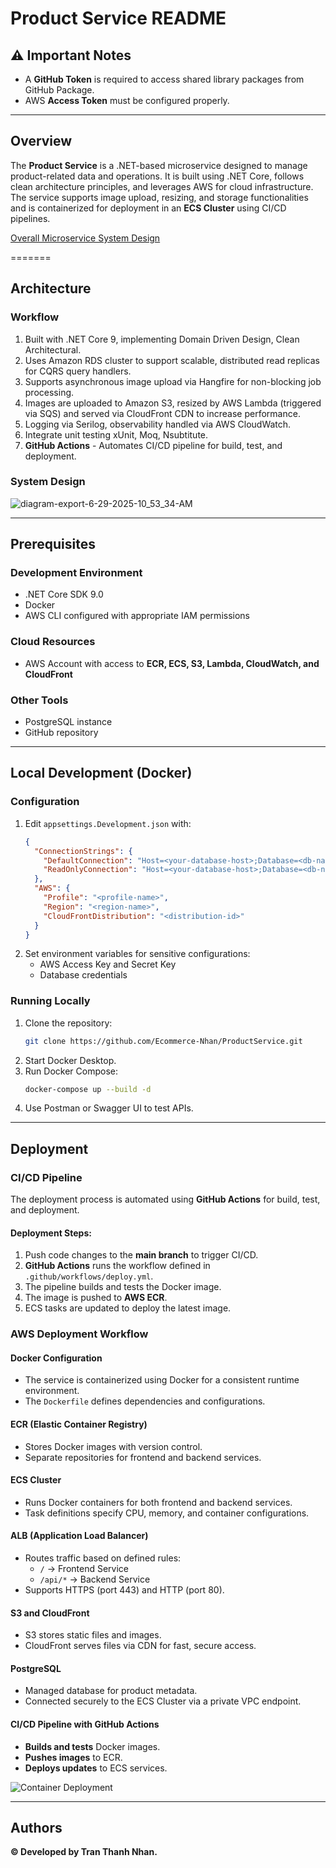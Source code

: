 # Product Service README

## ⚠️ Important Notes
- A **GitHub Token** is required to access shared library packages from GitHub Package.
- AWS **Access Token** must be configured properly.

---

## Overview

The **Product Service** is a .NET-based microservice designed to manage product-related data and operations. It is built using .NET Core, follows clean architecture principles, and leverages AWS for cloud infrastructure. The service supports image upload, resizing, and storage functionalities and is containerized for deployment in an **ECS Cluster** using CI/CD pipelines.

[Overall Microservice System Design](https://app.eraser.io/workspace/ZuxJp0sPbJ4zaCz4Pmvn?origin=share)

=======

## Architecture

### Workflow
1.	Built with .NET Core 9, implementing Domain Driven Design, Clean Architectural.
2.	Uses Amazon RDS cluster to support scalable, distributed read replicas for CQRS query handlers.
3.	Supports asynchronous image upload via Hangfire for non-blocking job processing.
4.	Images are uploaded to Amazon S3, resized by AWS Lambda (triggered via SQS)
and served via CloudFront CDN to increase performance.
5.	Logging via Serilog, observability handled via AWS CloudWatch.
6.	Integrate unit testing xUnit, Moq, Nsubtitute.
7.	**GitHub Actions** - Automates CI/CD pipeline for build, test, and deployment.

### System Design
![diagram-export-6-29-2025-10_53_34-AM](https://github.com/user-attachments/assets/799636f9-5209-4a1b-974d-34f6c59885c4)

---

## Prerequisites

### Development Environment
- .NET Core SDK 9.0
- Docker
- AWS CLI configured with appropriate IAM permissions

### Cloud Resources
- AWS Account with access to **ECR, ECS, S3, Lambda, CloudWatch, and CloudFront**

### Other Tools
- PostgreSQL instance
- GitHub repository

---

## Local Development (Docker)

### Configuration
1. Edit `appsettings.Development.json` with:
   ```json
   {
     "ConnectionStrings": {
       "DefaultConnection": "Host=<your-database-host>;Database=<db-name>;User Id=<username>;Password=<password>",
       "ReadOnlyConnection": "Host=<your-database-host>;Database=<db-name>;User Id=<username>;Password=<password>"
     },
     "AWS": {
       "Profile": "<profile-name>",
       "Region": "<region-name>",
       "CloudFrontDistribution": "<distribution-id>"
     }
   }
   ```
2. Set environment variables for sensitive configurations:
   - AWS Access Key and Secret Key
   - Database credentials

### Running Locally
1. Clone the repository:
   ```bash
   git clone https://github.com/Ecommerce-Nhan/ProductService.git
   ```
2. Start Docker Desktop.
3. Run Docker Compose:
   ```bash
   docker-compose up --build -d
   ```
4. Use Postman or Swagger UI to test APIs.

---

## Deployment

### CI/CD Pipeline
The deployment process is automated using **GitHub Actions** for build, test, and deployment.

#### Deployment Steps:
1. Push code changes to the **main branch** to trigger CI/CD.
2. **GitHub Actions** runs the workflow defined in `.github/workflows/deploy.yml`.
3. The pipeline builds and tests the Docker image.
4. The image is pushed to **AWS ECR**.
5. ECS tasks are updated to deploy the latest image.

### AWS Deployment Workflow
#### **Docker Configuration**
- The service is containerized using Docker for a consistent runtime environment.
- The `Dockerfile` defines dependencies and configurations.

#### **ECR (Elastic Container Registry)**
- Stores Docker images with version control.
- Separate repositories for frontend and backend services.

#### **ECS Cluster**
- Runs Docker containers for both frontend and backend services.
- Task definitions specify CPU, memory, and container configurations.

#### **ALB (Application Load Balancer)**
- Routes traffic based on defined rules:
  - `/` → Frontend Service
  - `/api/*` → Backend Service
- Supports HTTPS (port 443) and HTTP (port 80).

#### **S3 and CloudFront**
- S3 stores static files and images.
- CloudFront serves files via CDN for fast, secure access.

#### **PostgreSQL**
- Managed database for product metadata.
- Connected securely to the ECS Cluster via a private VPC endpoint.

#### **CI/CD Pipeline with GitHub Actions**
- **Builds and tests** Docker images.
- **Pushes images** to ECR.
- **Deploys updates** to ECS services.

![Container Deployment](https://github.com/user-attachments/assets/92096c9e-acfc-4124-ae5c-9376092bf2c7)

---

## Authors
**© Developed by Tran Thanh Nhan.**
